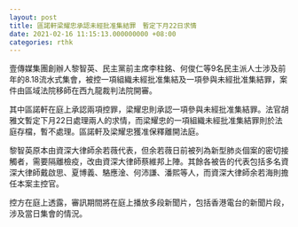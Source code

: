 ```yaml
---
layout: post
title: 區諾軒梁耀忠承認未經批准集結罪　暫定下月22日求情
date: 2021-02-16 11:15:13.000000000 +08:00
categories: rthk
---
```


壹傳媒集團創辦人黎智英、民主黨前主席李柱銘、何俊仁等9名民主派人士涉及前年的8.18流水式集會，被控一項組織未經批准集結及一項參與未經批准集結罪，案件由區域法院移師在西九龍裁判法院開審。

其中區諾軒在庭上承認兩項控罪，梁耀忠則承認一項參與未經批准集結罪。法官胡雅文暫定下月22日處理兩人的求情，而梁耀忠的一項組織未經批准集結罪則於法庭存檔，暫不處理。區諾軒及梁耀忠獲准保釋離開法庭。

黎智英原本由資深大律師余若薇代表，但余若薇日前被列為新型肺炎個案的密切接觸者，需要隔離檢疫，改由資深大律師蔡維邦上陣。其餘各被告的代表包括多名資深大律師戴啟思、夏博義、駱應淦、何沛謙、潘熙等人，而資深大律師余若海則擔任本案主控官。

控方在庭上透露，審訊期間將在庭上播放多段新聞片，包括香港電台的新聞片段，涉及當日集會的情況。
